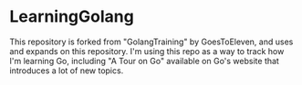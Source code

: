 # LearningGolang
This repository is forked from "GolangTraining" by GoesToEleven, and uses and expands on this repository. 
I'm using this repo as a way to track how I'm learning Go, including "A Tour on Go" available 
on Go's website that introduces a lot of new topics.
